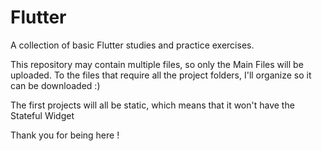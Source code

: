# Flutter
A collection of basic Flutter studies and practice exercises.

This repository may contain multiple files, so only the Main Files will be uploaded.
To the files that require all the project folders, I'll organize so it can be downloaded :)

The first projects will all be static, which means that it won't have the Stateful Widget

Thank you for being here !
